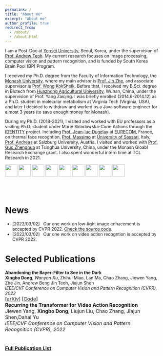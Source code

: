```yaml
---
permalink: /
title: "About me"
excerpt: "About me"
author_profile: true
redirect_from: 
  - /about/
  - /about.html
---
```



I am a Post-Doc at [Yonsei University](https://www.yonsei.ac.kr/), Seoul, Korea, under the supervision of [Prof. Andrew Teoh](https://scholar.google.com/citations?user=ueRkvQMAAAAJ&hl=en). My current research focuses on image processing, computer vision and pattern recognition, and is funded by South Korea Brain Pool (BP) Program. 

I received my Ph.D. degree from the Faculty of Information Technology, the [Monash University](https://monash.edu/), where my main advisor is [Prof. Jin Zhe](https://scholar.google.com/citations?hl=en&user=N-szqToAAAAJ), and associate supervisor is [Prof. Wong KokSheik](https://scholar.google.com/citations?user=oMjrLWcAAAAJ&hl=en&oi=ao). 
Before that, I received my B.Sci. degree in Biotech from [Huazhong Agricultural University](http://www.hzau.edu.cn/), Wuhan, China, under the supervision of Prof. Yang Zaiqing. 
I was briefly enrolled (2014.6-2014.12) as a Ph.D. student in molecular metabolism at Virginia Tech (Virginia, USA),
and later I decided to withdraw and worked as a Java software engineer for almost 3 years (to save enough money for Monash). 

During my Ph.D. (2018-2021), I visited and worked with EU professors as a visiting Ph.D. student under Marie Sklodowska-Curie Actions through the [IDENTITY](https://warwick.ac.uk/fac/sci/dcs/research/df/identity/) project.
Including [Prof. Jean-luc Dugelay](https://www.eurecom.fr/~dugelay/) at [EURECOM](https://www.eurecom.fr/), France, on thermal face recogntion, 
[Prof. Massimo](https://scholar.google.com/citations?user=DdyCvCgAAAAJ&hl=en) at [University of Sassari](https://en.uniss.it/), Italy,
[Prof. Andreas](https://www.cosy.sbg.ac.at/~uhl/) at Salzburg University, Austria. 
I visited and worked with [Prof. Guo Zhenghua](https://scholar.google.com/citations?hl=en&user=dbR6bD0AAAAJ) at Tsinghua University, China, under the Monash Gloabl Research Exchange grant.
I also spent wonderful intern time at TCL Research in 2021. 

<div class="logo">
<a ><img src="/images/logo/yonsei.png" style="height: 40px;"></a>
<a ><img src="/images/logo/monash.png" style="height: 40px;"></a>
<a ><img src="/images/logo/hzau.png" style="height: 40px;"></a>
<a ><img src="/images/logo/Tsinghua.png" style="height: 40px;"></a>
<a ><img src="/images/logo/vt.jpg" style="height: 40px;"></a>
<a ><img src="/images/logo/EURECOM.jpg" style="height: 40px;"></a>
<a ><img src="/images/logo/uniss.png" style="height: 40px;"></a>
<a ><img src="/images/logo/Salzburg.png" style="height: 40px;"></a>
<a ><img src="/images/logo/TCL.png" style="height: 40px;"></a>
</div>
<br/>
<br/>
<br/>


News
======
* [2022/03/02] &nbsp; Our one work on low-light image enhacement is accepted by CVPR 2022. [Check the source code](https://github.com/TCL-AILab/Erase_Bayer-Filter_to_See_in_the_Dark).
* [2022/03/02] &nbsp; Our one work on video action recogntion is accepted by CVPR 2022. 

<a name="publications"></a>

Selected Publications
======

<b>Abandoning the Bayer-Filter to See in the Dark</b><br>
<b>Xingbo Dong</b>*, Wanyan Xu*, Zhihui Miao, Lan Ma, Chao Zhang, Jiewen Yang, Zhe Jin, Andrew Beng Jin Teoh, Jiajun Shen<br>
<i>IEEE/CVF Conference on Computer Vision and Pattern Recognition (CVPR), 2022</i><br>
<font size=3>[<a href="https://arxiv.org/abs/2203.04042">arXiv</a>] [<a href="https://github.com/TCL-AILab/Abandon_Bayer-Filter_See_in_the_Dark">Code</a>]
<br>
<b>Recurring the Transformer for Video Action Recognition</b><br>
Jiewen Yang, <b>Xingbo Dong</b>, Liujun Liu, Chao Zhang, Jiajun Shen,Dahai Yu<br>
<i>IEEE/CVF Conference on Computer Vision and Pattern Recognition (CVPR), 2022</i><br>
<br>

<h4> <a href="publications">Full Publication List</a></h4>

